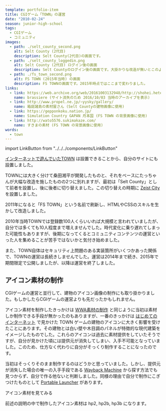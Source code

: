 ```yaml
---
template: portfolio-item
title: CGIゲーム「TOWN」の運営
date: "2010-02-24"
season: junior-high-school
tags:
  - CGIゲーム
  - コミュニティ
images:
  - path: ./selt_county_second.png
    alt: Selt County (2代目)
    description: Selt County(2代目)の画面です。
  - path: ./selt_county_loggedin.png
    alt: Selt County (2代目) ログイン後の画面
    description: Selt Countyのログイン後の画面です。大掛かりな改造が無いとこのようなレイアウトになります。
  - path: ./fs_town_second.png
    alt: FS TOWN (2015年当時) の画面
    description: FS TOWNの画面です。2015年時点ではここまで変わりました。
links:
  - link: https://web.archive.org/web/20161003132948/http://shohei.heteml.jp/brassiere/
    name: brassiere (サイト消失のため 2016/10/03 当時のアーカイブを表示)
  - link: http://www.propel.ne.jp/~yysky/gallery/
    name: 箱庭諸島の素材屋さん (Selt Countyの建物画像に使用)
  - link: https://gepponkoku.nation.jp/
    name: Simulation Country GAPAN 月本国 (FS TOWN の背景画像に使用)
  - link: http://wato5576.sukimakaze.com/
    name: すきまの素材 (FS TOWN の背景画像に使用)
words:
  - town
---
```

import LinkButton from "../../../components/LinkButton"

[インターネットで遊んでいたTOWN](first_internet) は設置できることから、自分のサイトにも設置しました。

TOWNには大きく分けて桑田湘平が開発したものと、それをベースにたっちゃんが大幅な改造を施したものの2つに別れますが、最初は「Selt County」として前者を設置し、後に後者に切り替えました。この切り替えの時期に [Zeist City](zeist_city) を設置しました。

2011年になると「FS TOWN」という名前で刷新し、HTMLやCSSのスキルを生かして改造しました。

2010年当時TOWNでは登録数100人くらいいれば大規模と言われていましたが、自分では多くても10人程度まで増えませんでした。時代変化に乗り遅れてしまった可能性もありますが、後期になってくるとコミュニティコンテンツの運営といった人を集めることが苦手ではないかと気付き始めました。

また、TOWN自体はセキュリティ上問題のある実装箇所がいくつかあった関係で、TOWNの運営は長続きしませんでした。運営は2014年まで続き、2015年で期間限定で公開しましたが、以降は運営を終了しました。

## アイコン素材の制作

CGIゲームの運営と並行して、建物のアイコン画像の制作にも取り掛かりました。もしかしたらCGIゲームの運営よりも先だったかもしれません。

アイコン素材を制作したきっかけは [WWA素材の制作](wwa_material) と同じように当初は素材しか制作できる手段が無かったのもありますが、一番のきっかけは [はじめてのインターネット](first_internet) で見かけた TOWN ゲームの建物のアイコンに大きく影響を受けたことにあります。その建物とは白い壁や木目調のパネルが特徴的な現代建築をイメージしたものでした。これらのアイコンは過去に素材提供をしていたそうですが、自分が見かけた頃には提供元が消失してしまい、入手不可能となっていました。このため、仕方なく代わりに自分がそっくり制作することになったのです。

当初はそっくりそのまま制作するのはどうかと思っていました。しかし、提供元が消失した場合の唯一の入手手段である [Wayback Machine](https://web.archive.org/) から探す方法でも見つからず、自分で作る他ないと判断しました。同様の理由で自分で制作にこぎつけたものとして [Portable Launcher](portable_launcher) があります。

<LinkButton href="/material/icon">アイコン素材を見てみる</LinkButton>

前述の説明の中で制作したアイコン素材は hp2, hp2b, hp3b になります。
